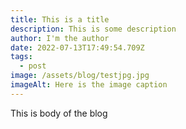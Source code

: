 ```yaml
---
title: This is a title
description: This is some description
author: I'm the author
date: 2022-07-13T17:49:54.709Z
tags:
  - post
image: /assets/blog/testjpg.jpg
imageAlt: Here is the image caption
---
```

This is body of the blog